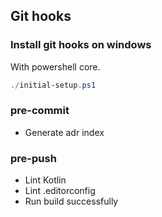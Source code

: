 ## Git hooks

### Install git hooks on windows

With powershell core.

```powershell
./initial-setup.ps1
```

### pre-commit

- Generate adr index

### pre-push

- Lint Kotlin
- Lint .editorconfig
- Run build successfully

